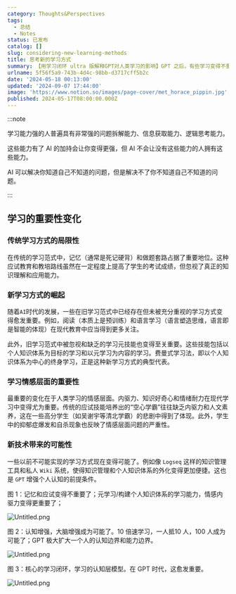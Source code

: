 ```yaml
---
category: Thoughts&Perspectives
tags:
  - 总结
  - Notes
status: 已发布
catalog: []
slug: considering-new-learning-methods
title: 思考新的学习方式
summary: 【用学习闭环 ultra 版解释GPT对人类学习的影响】GPT 之后，有些学习变得不重要了，有些学习变得更重要了，有些学习从不可能变成可能了。
urlname: 5f56f5a9-743b-4d4c-98bb-d3717cff5b2c
date: '2024-05-18 00:13:00'
updated: '2024-09-07 17:44:00'
image: 'https://www.notion.so/images/page-cover/met_horace_pippin.jpg'
published: 2024-05-17T08:00:00.000Z
---
```


:::note


学习能力强的人普遍具有非常强的问题拆解能力、信息获取能力、逻辑思考能力。


这些能力有了 AI 的加持会让你变得更强，但 AI 不会让没有这些能力的人拥有这些能力。


AI 可以解决你知道自己不知道的问题，但是解决不了你不知道自己不知道的问题。


:::


## 学习的重要性变化


### 传统学习方式的局限性


在传统的学习范式中，记忆（通常是死记硬背）和做题套路占据了重要地位。这种应试教育和教培路线虽然在一定程度上提高了学生的考试成绩，但忽视了真正的知识理解和应用能力。


### 新学习方式的崛起


随着`AI`时代的发展，一些在旧学习范式中已经存在但未被充分重视的学习方式变得愈发重要。例如，阅读（本质上是预训练）和语言学习（语言塑造思维，语言即是智能的体现）在现代教育中应当得到更多关注。


此外，旧学习范式中被忽视和缺乏的学习元技能也变得至关重要。这些技能包括以个人知识体系为目标的学习和以元学习为内容的学习。费曼式学习法，即以个人知识体系为中心的终身学习，正是这种新学习方式的典型代表。


### 学习情感层面的重要性


最重要的变化在于人类学习的情感层面。内驱力、知识好奇心和情绪耐力在现代学习中变得尤为重要。传统的应试技能培养出的“空心学霸”往往缺乏内驱力和人文素养，这在一些高分学生（如吴谢宇等清北学霸）的悲剧中得到了体现。此外，学生中的抑郁症爆发和自杀现象也反映了情感层面问题的严重性。


### 新技术带来的可能性


一些以前不可能实现的学习方式现在变得可能了。例如像 `Logseq` 这样的知识管理工具和私人 `Wiki` 系统，使得知识管理和个人知识体系的外化变得更加便捷。这也是 `GPT` 增强个人认知的前提条件。


图 1：记忆和应试变得不重要了；元学习/构建个人知识体系的学习能力，情感内驱力变得更重要了；


![Untitled.png](https://prod-files-secure.s3.us-west-2.amazonaws.com/5d24fe63-e567-4804-86f9-9fdc62e13082/a8319b77-00b3-43d9-9f99-e58187f20cfe/Untitled.png?X-Amz-Algorithm=AWS4-HMAC-SHA256&X-Amz-Content-Sha256=UNSIGNED-PAYLOAD&X-Amz-Credential=ASIAZI2LB4667Y75FIIR%2F20250307%2Fus-west-2%2Fs3%2Faws4_request&X-Amz-Date=20250307T213238Z&X-Amz-Expires=3600&X-Amz-Security-Token=IQoJb3JpZ2luX2VjEAUaCXVzLXdlc3QtMiJHMEUCIQC8mVbTroE8l0IwwzFlkGxhSy0Ao0zCemSm%2FygAweg5iAIgSVv7jfZJGYHGgInZFpKXP5cH2OddyPM2bpqKhcZu1iEq%2FwMIThAAGgw2Mzc0MjMxODM4MDUiDCeRJBL4OISgYgScgyrcAxj4XUyopHzAnLlr73UGJb0OSxIrBOIiQVk%2BujmaU2OcF74r8%2BXe1sF0twNkJ2iyz9Fl7XcrHCj8J5I7f6yxdJBriuTzmnpL69bFtNJKaSahctTR2ZSNzcc8Ebnm%2FCBx%2BudMp3jGzozQn7AHlFdhBcB4SIVJ8o%2FP0UvF8fvaJTntemGSPtrz78gkzwjUqLBKS1eIfRbZbDcDWtnwPX7wjd7KNlQMOkWFn7n6TM1tT8WZMj8vUcofT%2F7NT2IVQAZ8lHl2%2FCco3%2F9FnEUOt5K9ea7SGktfROci6cEcBqo0cZdnXFius38vach%2BC7CWKnIp9pKs1yBnLnzrkXN3cXnPPyhA2kwz3PrjhmApDvVbQqsQLfNSS6zQgGARHZs7cJCokewyA4spLHnE%2Fr5r4AxQPeWs4gg%2BFDEfius9kk6nzpSNkV04HY0tU24dzuGV7djlUzkLryGIFvtLop24HRp1aS%2FtSKI7dt%2FwVnN9NtHYOh2Frp%2FEps3skEb1prwj7kxFFXtN9HqymmUrwllLwsefcX5OteoeC2wEWYSJVj6ooNX2JYhAwTZnF9PwMiK8P219LL07%2For%2F490R9%2F0MkUtZb1h92YibLwy3qv9zKPU%2BorE8b4WcQD4TEPvtd%2BvYMLC9rb4GOqUBvOhwFPlIUiGWeYleURhlSBk381s6sc8TwQ1UBJvJAiJ71nzhMLVQGTFf2v41czLcksL2fCWEt5TYJ1ZM7LgHyJadkJinum0tiV4UhU45TvYBvDgdXWbrR94DzWiEheJyTuP%2BYPd3KlZOV8U0rmh8sXwuBZjJ48wVyJegCck%2B2H3rrUhPfWnsfcEf2kQcYHiknjwyrTbakQx6UWgSIWATX%2FhXsZqw&X-Amz-Signature=4f9bf8c8f3c6407b3a3ca9973333f858171eea3778aff2330ea17396ead8e3c3&X-Amz-SignedHeaders=host&x-id=GetObject)


图 2：认知增强，大脑增强成为可能了。10 倍速学习，一人抵10 人，100 人成为可能了；GPT 极大扩大一个人的认知边界和能力边界。


![Untitled.png](https://prod-files-secure.s3.us-west-2.amazonaws.com/5d24fe63-e567-4804-86f9-9fdc62e13082/e195b372-4d2b-479c-9e75-1be4e2c1412e/Untitled.png?X-Amz-Algorithm=AWS4-HMAC-SHA256&X-Amz-Content-Sha256=UNSIGNED-PAYLOAD&X-Amz-Credential=ASIAZI2LB4667Y75FIIR%2F20250307%2Fus-west-2%2Fs3%2Faws4_request&X-Amz-Date=20250307T213238Z&X-Amz-Expires=3600&X-Amz-Security-Token=IQoJb3JpZ2luX2VjEAUaCXVzLXdlc3QtMiJHMEUCIQC8mVbTroE8l0IwwzFlkGxhSy0Ao0zCemSm%2FygAweg5iAIgSVv7jfZJGYHGgInZFpKXP5cH2OddyPM2bpqKhcZu1iEq%2FwMIThAAGgw2Mzc0MjMxODM4MDUiDCeRJBL4OISgYgScgyrcAxj4XUyopHzAnLlr73UGJb0OSxIrBOIiQVk%2BujmaU2OcF74r8%2BXe1sF0twNkJ2iyz9Fl7XcrHCj8J5I7f6yxdJBriuTzmnpL69bFtNJKaSahctTR2ZSNzcc8Ebnm%2FCBx%2BudMp3jGzozQn7AHlFdhBcB4SIVJ8o%2FP0UvF8fvaJTntemGSPtrz78gkzwjUqLBKS1eIfRbZbDcDWtnwPX7wjd7KNlQMOkWFn7n6TM1tT8WZMj8vUcofT%2F7NT2IVQAZ8lHl2%2FCco3%2F9FnEUOt5K9ea7SGktfROci6cEcBqo0cZdnXFius38vach%2BC7CWKnIp9pKs1yBnLnzrkXN3cXnPPyhA2kwz3PrjhmApDvVbQqsQLfNSS6zQgGARHZs7cJCokewyA4spLHnE%2Fr5r4AxQPeWs4gg%2BFDEfius9kk6nzpSNkV04HY0tU24dzuGV7djlUzkLryGIFvtLop24HRp1aS%2FtSKI7dt%2FwVnN9NtHYOh2Frp%2FEps3skEb1prwj7kxFFXtN9HqymmUrwllLwsefcX5OteoeC2wEWYSJVj6ooNX2JYhAwTZnF9PwMiK8P219LL07%2For%2F490R9%2F0MkUtZb1h92YibLwy3qv9zKPU%2BorE8b4WcQD4TEPvtd%2BvYMLC9rb4GOqUBvOhwFPlIUiGWeYleURhlSBk381s6sc8TwQ1UBJvJAiJ71nzhMLVQGTFf2v41czLcksL2fCWEt5TYJ1ZM7LgHyJadkJinum0tiV4UhU45TvYBvDgdXWbrR94DzWiEheJyTuP%2BYPd3KlZOV8U0rmh8sXwuBZjJ48wVyJegCck%2B2H3rrUhPfWnsfcEf2kQcYHiknjwyrTbakQx6UWgSIWATX%2FhXsZqw&X-Amz-Signature=9efd3f0c3fb9f3967e11426c891066b19393f75ae81324cae496df0bc90c82de&X-Amz-SignedHeaders=host&x-id=GetObject)


图 3：核心的学习闭环，学习的认知层模型。在 GPT 时代，这愈发重要。


![Untitled.png](https://prod-files-secure.s3.us-west-2.amazonaws.com/5d24fe63-e567-4804-86f9-9fdc62e13082/57f2a38d-97b9-407e-baa1-8fecb8348e87/Untitled.png?X-Amz-Algorithm=AWS4-HMAC-SHA256&X-Amz-Content-Sha256=UNSIGNED-PAYLOAD&X-Amz-Credential=ASIAZI2LB4667Y75FIIR%2F20250307%2Fus-west-2%2Fs3%2Faws4_request&X-Amz-Date=20250307T213238Z&X-Amz-Expires=3600&X-Amz-Security-Token=IQoJb3JpZ2luX2VjEAUaCXVzLXdlc3QtMiJHMEUCIQC8mVbTroE8l0IwwzFlkGxhSy0Ao0zCemSm%2FygAweg5iAIgSVv7jfZJGYHGgInZFpKXP5cH2OddyPM2bpqKhcZu1iEq%2FwMIThAAGgw2Mzc0MjMxODM4MDUiDCeRJBL4OISgYgScgyrcAxj4XUyopHzAnLlr73UGJb0OSxIrBOIiQVk%2BujmaU2OcF74r8%2BXe1sF0twNkJ2iyz9Fl7XcrHCj8J5I7f6yxdJBriuTzmnpL69bFtNJKaSahctTR2ZSNzcc8Ebnm%2FCBx%2BudMp3jGzozQn7AHlFdhBcB4SIVJ8o%2FP0UvF8fvaJTntemGSPtrz78gkzwjUqLBKS1eIfRbZbDcDWtnwPX7wjd7KNlQMOkWFn7n6TM1tT8WZMj8vUcofT%2F7NT2IVQAZ8lHl2%2FCco3%2F9FnEUOt5K9ea7SGktfROci6cEcBqo0cZdnXFius38vach%2BC7CWKnIp9pKs1yBnLnzrkXN3cXnPPyhA2kwz3PrjhmApDvVbQqsQLfNSS6zQgGARHZs7cJCokewyA4spLHnE%2Fr5r4AxQPeWs4gg%2BFDEfius9kk6nzpSNkV04HY0tU24dzuGV7djlUzkLryGIFvtLop24HRp1aS%2FtSKI7dt%2FwVnN9NtHYOh2Frp%2FEps3skEb1prwj7kxFFXtN9HqymmUrwllLwsefcX5OteoeC2wEWYSJVj6ooNX2JYhAwTZnF9PwMiK8P219LL07%2For%2F490R9%2F0MkUtZb1h92YibLwy3qv9zKPU%2BorE8b4WcQD4TEPvtd%2BvYMLC9rb4GOqUBvOhwFPlIUiGWeYleURhlSBk381s6sc8TwQ1UBJvJAiJ71nzhMLVQGTFf2v41czLcksL2fCWEt5TYJ1ZM7LgHyJadkJinum0tiV4UhU45TvYBvDgdXWbrR94DzWiEheJyTuP%2BYPd3KlZOV8U0rmh8sXwuBZjJ48wVyJegCck%2B2H3rrUhPfWnsfcEf2kQcYHiknjwyrTbakQx6UWgSIWATX%2FhXsZqw&X-Amz-Signature=8732e204cc05ce7d914fb6811e04ba8c9f05a936303c4099998d6c969b1f79b8&X-Amz-SignedHeaders=host&x-id=GetObject)

